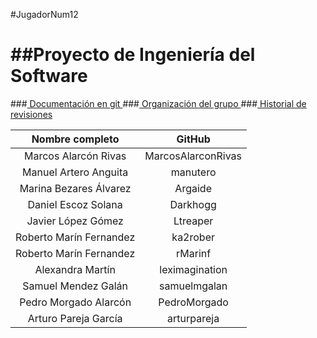 #JugadorNum12

##Proyecto de Ingeniería del Software
=====================================

###<a href="https://github.com/JugadorNumero12/JugadorNum12/blob/master/Documentacion.md"> Documentación en git </a>
###<a href="https://github.com/JugadorNumero12/JugadorNum12/blob/master/Organizacion.md"> Organización del grupo </a>
###<a href="https://github.com/JugadorNumero12/JugadorNum12/blob/master/historial-revisiones.md"> Historial de revisiones </a>

| Nombre completo  | GitHub |  
|:-----:|:----------:|
| Marcos Alarcón Rivas| MarcosAlarconRivas  | 
| Manuel Artero Anguita　| manutero   |
| Marina Bezares Álvarez| Argaide  | 
| Daniel Escoz Solana　| Darkhogg   | 
| Javier López Gómez　| Ltreaper    | 
| Roberto Marín Fernandez| ka2rober  | 
| Roberto Marín Fernandez| rMarinf  | 
| Alexandra Martín| leximagination  |
| Samuel Mendez Galán| samuelmgalan  | 
| Pedro Morgado Alarcón| PedroMorgado | 
| Arturo Pareja García| arturpareja |
